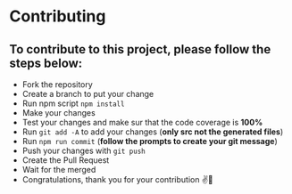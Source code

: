 # Contributing

## To contribute to this project, please follow the steps below:

* Fork the repository
* Create a branch to put your change
* Run npm script `npm install`
* Make your changes
* Test your changes and make sur that the code coverage is **100%**
* Run `git add -A` to add your changes (**only src not the generated files**) 
* Run `npm run commit` (**follow the prompts to create your git message**)
* Push your changes with `git push`
* Create the Pull Request
* Wait for the merged
* Congratulations, thank you for your contribution ✌️🎉
